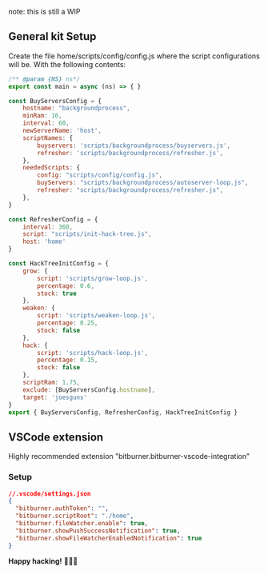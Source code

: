 note: this is still a WIP

## General kit Setup

Create the file home/scripts/config/config.js where the script configurations will be.
With the following contents:

```javascript
/** @param {NS} ns*/
export const main = async (ns) => { }

const BuyServersConfig = {
    hostname: "backgroundprocess",
    minRam: 16,
    interval: 60,
    newServerName: 'host',
    scriptNames: {
        buyservers: 'scripts/backgroundprocess/buyservers.js',
        refresher: 'scripts/backgroundprocess/refresher.js',
    },
    neededScripts: {
        config: "scripts/config/config.js",
        buyServers: "scripts/backgroundprocess/autoserver-loop.js",
        refresher: "scripts/backgroundprocess/refresher.js",
    },
}

const RefresherConfig = {
    interval: 360,
    script: "scripts/init-hack-tree.js",
    host: 'home'
}

const HackTreeInitConfig = {
    grow: {
        script: 'scripts/grow-loop.js',
        percentage: 0.6,
        stock: true
    },
    weaken: {
        script: 'scripts/weaken-loop.js',
        percentage: 0.25,
        stock: false
    },
    hack: {
        script: 'scripts/hack-loop.js',
        percentage: 0.15,
        stock: false
    },
    scriptRam: 1.75,
    exclude: [BuyServersConfig.hostname],
    target: 'joesguns'
}
export { BuyServersConfig, RefresherConfig, HackTreeInitConfig }
```

## VSCode extension

Highly recommended extension "bitburner.bitburner-vscode-integration"

### Setup

```json
//.vscode/settings.json
{
  "bitburner.authToken": "",
  "bitburner.scriptRoot": "./home",
  "bitburner.fileWatcher.enable": true,
  "bitburner.showPushSuccessNotification": true,
  "bitburner.showFileWatcherEnabledNotification": true
}
```

**Happy hacking!** 👾👾👾
